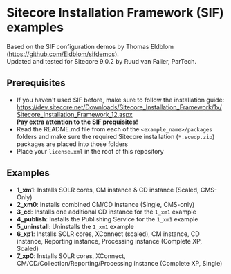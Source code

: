# Sitecore Installation Framework (SIF) examples

Based on the SIF configuration demos by Thomas Eldblom (https://github.com/Eldblom/sifdemos).  
Updated and tested for Sitecore 9.0.2 by Ruud van Falier, ParTech.

## Prerequisites

* If you haven't used SIF before, make sure to follow the installation guide:  https://dev.sitecore.net/Downloads/Sitecore_Installation_Framework/1x/Sitecore_Installation_Framework_12.aspx  
**Pay extra attention to the SIF prequisites!**
* Read the README.md file from each of the `<example_name>/packages` folders and make sure the required Sitecore installation (`*.scwdp.zip`) packages are placed into those folders
* Place your `license.xml` in the root of this repository

## Examples

* **1_xm1**: Installs SOLR cores, CM instance & CD instance (Scaled, CMS-Only)
* **2_xm0**: Installs combined CM/CD instance (Single, CMS-only)
* **3_cd**: Installs one additional CD instance for the `1_xm1` example
* **4_publish**: Installs the Publishing Service for the `1_xm1` example
* **5_uninstall**: Uninstalls the `1_xm1` example
* **6_xp1**: Installs SOLR cores, XConnect (scaled), CM instance, CD instance, Reporting instance, Processing instance  (Complete XP, Scaled)
* **7_xp0**: Installs SOLR cores, XConnect, CM/CD/Collection/Reporting/Processing instance (Complete XP, Single)